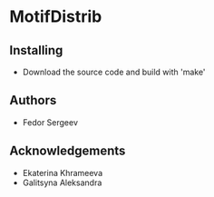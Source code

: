 # MotifDistrib

## Installing
* Download the source code and build with 'make'

## Authors
* Fedor Sergeev

## Acknowledgements
* Ekaterina Khrameeva
* Galitsyna Aleksandra
